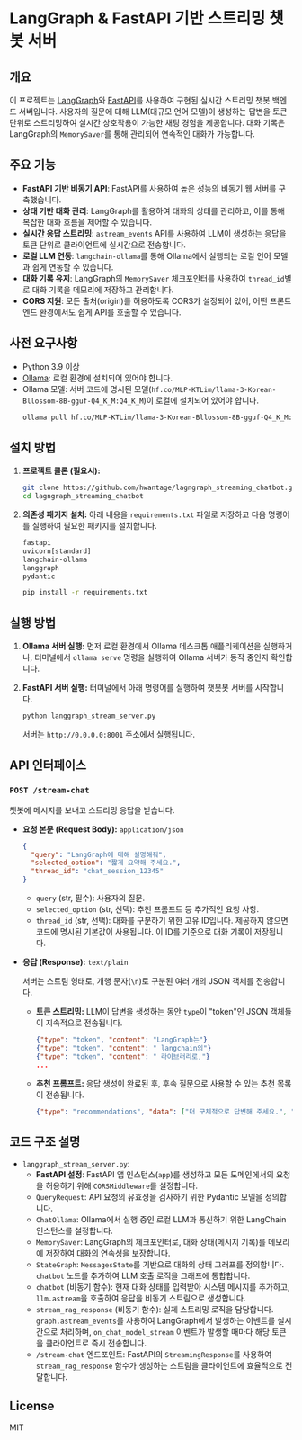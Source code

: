 # LangGraph & FastAPI 기반 스트리밍 챗봇 서버

## 개요

이 프로젝트는 [LangGraph](https://python.langchain.com/docs/langgraph)와 [FastAPI](https://fastapi.tiangolo.com/)를 사용하여 구현된 실시간 스트리밍 챗봇 백엔드 서버입니다. 사용자의 질문에 대해 LLM(대규모 언어 모델)이 생성하는 답변을 토큰 단위로 스트리밍하여 실시간 상호작용이 가능한 채팅 경험을 제공합니다. 대화 기록은 LangGraph의 `MemorySaver`를 통해 관리되어 연속적인 대화가 가능합니다.

## 주요 기능

- **FastAPI 기반 비동기 API**: FastAPI를 사용하여 높은 성능의 비동기 웹 서버를 구축했습니다.
- **상태 기반 대화 관리**: LangGraph를 활용하여 대화의 상태를 관리하고, 이를 통해 복잡한 대화 흐름을 제어할 수 있습니다.
- **실시간 응답 스트리밍**: `astream_events` API를 사용하여 LLM이 생성하는 응답을 토큰 단위로 클라이언트에 실시간으로 전송합니다.
- **로컬 LLM 연동**: `langchain-ollama`를 통해 Ollama에서 실행되는 로컬 언어 모델과 쉽게 연동할 수 있습니다.
- **대화 기록 유지**: LangGraph의 `MemorySaver` 체크포인터를 사용하여 `thread_id`별로 대화 기록을 메모리에 저장하고 관리합니다.
- **CORS 지원**: 모든 출처(origin)를 허용하도록 CORS가 설정되어 있어, 어떤 프론트엔드 환경에서도 쉽게 API를 호출할 수 있습니다.

## 사전 요구사항

- Python 3.9 이상
- [Ollama](https://ollama.com/): 로컬 환경에 설치되어 있어야 합니다.
- Ollama 모델: 서버 코드에 명시된 모델(`hf.co/MLP-KTLim/llama-3-Korean-Bllossom-8B-gguf-Q4_K_M:Q4_K_M`)이 로컬에 설치되어 있어야 합니다.
  ```bash
  ollama pull hf.co/MLP-KTLim/llama-3-Korean-Bllossom-8B-gguf-Q4_K_M:Q4_K_M
  ```

## 설치 방법

1.  **프로젝트 클론 (필요시):**
    ```bash
    git clone https://github.com/hwantage/lagngraph_streaming_chatbot.git
    cd lagngraph_streaming_chatbot
    ```

2.  **의존성 패키지 설치:**
    아래 내용을 `requirements.txt` 파일로 저장하고 다음 명령어를 실행하여 필요한 패키지를 설치합니다.
    ```txt
    fastapi
    uvicorn[standard]
    langchain-ollama
    langgraph
    pydantic
    ```
    ```bash
    pip install -r requirements.txt
    ```

## 실행 방법

1.  **Ollama 서버 실행:**
    먼저 로컬 환경에서 Ollama 데스크톱 애플리케이션을 실행하거나, 터미널에서 `ollama serve` 명령을 실행하여 Ollama 서버가 동작 중인지 확인합니다.

2.  **FastAPI 서버 실행:**
    터미널에서 아래 명령어를 실행하여 챗봇봇 서버를 시작합니다.
    ```bash
    python langgraph_stream_server.py
    ```
    서버는 `http://0.0.0.0:8001` 주소에서 실행됩니다.

## API 인터페이스

### `POST /stream-chat`

챗봇에 메시지를 보내고 스트리밍 응답을 받습니다.

-   **요청 본문 (Request Body):** `application/json`

    ```json
    {
      "query": "LangGraph에 대해 설명해줘",
      "selected_option": "짧게 요약해 주세요.",
      "thread_id": "chat_session_12345"
    }
    ```

    -   `query` (str, 필수): 사용자의 질문.
    -   `selected_option` (str, 선택): 추천 프롬프트 등 추가적인 요청 사항.
    -   `thread_id` (str, 선택): 대화를 구분하기 위한 고유 ID입니다. 제공하지 않으면 코드에 명시된 기본값이 사용됩니다. 이 ID를 기준으로 대화 기록이 저장됩니다.

-   **응답 (Response):** `text/plain`

    서버는 스트림 형태로, 개행 문자(`\n`)로 구분된 여러 개의 JSON 객체를 전송합니다.

    -   **토큰 스트리밍:**
        LLM이 답변을 생성하는 동안 `type`이 "token"인 JSON 객체들이 지속적으로 전송됩니다.
        ```json
        {"type": "token", "content": "LangGraph는"}
        {"type": "token", "content": " langchain의"}
        {"type": "token", "content": " 라이브러리로,"}
        ...
        ```

    -   **추천 프롬프트:**
        응답 생성이 완료된 후, 후속 질문으로 사용할 수 있는 추천 목록이 전송됩니다.
        ```json
        {"type": "recommendations", "data": ["더 구체적으로 답변해 주세요.", "다른 의견도 듣고 싶어요.", "짧게 요약해 주세요."]}
        ```

## 코드 구조 설명

-   `langgraph_stream_server.py`:
    -   **FastAPI 설정**: FastAPI 앱 인스턴스(`app`)를 생성하고 모든 도메인에서의 요청을 허용하기 위해 `CORSMiddleware`를 설정합니다.
    -   `QueryRequest`: API 요청의 유효성을 검사하기 위한 Pydantic 모델을 정의합니다.
    -   `ChatOllama`: Ollama에서 실행 중인 로컬 LLM과 통신하기 위한 LangChain 인스턴스를 설정합니다.
    -   `MemorySaver`: LangGraph의 체크포인터로, 대화 상태(메시지 기록)를 메모리에 저장하여 대화의 연속성을 보장합니다.
    -   `StateGraph`: `MessagesState`를 기반으로 대화의 상태 그래프를 정의합니다. `chatbot` 노드를 추가하여 LLM 호출 로직을 그래프에 통합합니다.
    -   `chatbot` (비동기 함수): 현재 대화 상태를 입력받아 시스템 메시지를 추가하고, `llm.astream`을 호출하여 응답을 비동기 스트림으로 생성합니다.
    -   `stream_rag_response` (비동기 함수): 실제 스트리밍 로직을 담당합니다. `graph.astream_events`를 사용하여 LangGraph에서 발생하는 이벤트를 실시간으로 처리하며, `on_chat_model_stream` 이벤트가 발생할 때마다 해당 토큰을 클라이언트로 즉시 전송합니다.
    -   `/stream-chat` 엔드포인트: FastAPI의 `StreamingResponse`를 사용하여 `stream_rag_response` 함수가 생성하는 스트림을 클라이언트에 효율적으로 전달합니다.

## License

MIT